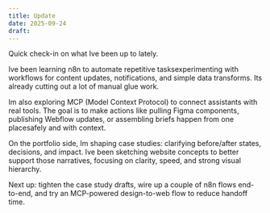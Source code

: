 ```yaml
---
title: Update
date: 2025-09-24
draft:
---
```


Quick check-in on what Ive been up to lately.

Ive been learning n8n to automate repetitive tasksexperimenting with workflows for content updates, notifications, and simple data transforms. Its already cutting out a lot of manual glue work.

Im also exploring MCP (Model Context Protocol) to connect assistants with real tools. The goal is to make actions like pulling Figma components, publishing Webflow updates, or assembling briefs happen from one placesafely and with context.

On the portfolio side, Im shaping case studies: clarifying before/after states, decisions, and impact. Ive been sketching website concepts to better support those narratives, focusing on clarity, speed, and strong visual hierarchy.

Next up: tighten the case study drafts, wire up a couple of n8n flows end-to-end, and try an MCP-powered design-to-web flow to reduce handoff time.


